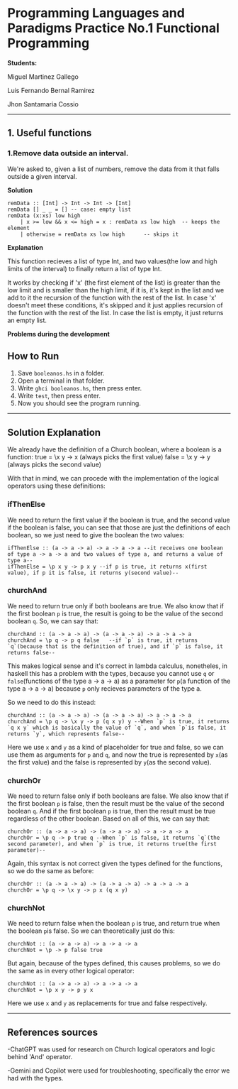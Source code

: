# Programming Languages and Paradigms Practice No.1 Functional Programming

**Students:** 

Miguel Martinez Gallego

Luis Fernando Bernal Ramirez

Jhon Santamaria Cossio


---

## 1. Useful functions

### 1.Remove data outside an interval.

We're asked to, given a list of numbers, remove the data from it that falls outside a given interval.

**Solution**

```
remData :: [Int] -> Int -> Int -> [Int]
remData [] _ _ = [] -- case: empty list
remData (x:xs) low high
    | x >= low && x <= high = x : remData xs low high  -- keeps the element
    | otherwise = remData xs low high      -- skips it
```

**Explanation**

This function recieves a list of type Int, and two values(the low and high limits of the interval) to finally return a list of type Int.

It works by checking if 'x' (the first element of the list) is greater than the low limit and is smaller than the high limit, if it is, it's kept in the list and we add to it the recursion of the function with the rest of the list.
In case 'x' doesn't meet these conditions, it's skipped and it just applies recursion of the function with the rest of the list.
In case the list is empty, it just returns an empty list.

**Problems during the development**



## How to Run
1. Save `booleanos.hs` in a folder.
2. Open a terminal in that folder.
3. Write `ghci booleanos.hs`, then press enter.
4. Write `test`, then press enter.
5. Now you should see the program running.

---

## Solution Explanation

We already have the definition of a Church boolean, where a boolean is a function:
    true = \x y -> x (always picks the first value)
    false = \x y -> y (always picks the second value)

With that in mind, we can procede with the implementation of the logical operators using these definitions:

### ifThenElse
We need to return the first value if the boolean is true, and the second value if the boolean is false,
you can see that those are just the definitions of each boolean, so we just need to give the boolean the 
two values:

    ifThenElse :: (a -> a -> a) -> a -> a -> a --it receives one boolean of type a -> a -> a and two values of type a, and returns a value of type a--
    ifThenElse = \p x y -> p x y --if p is true, it returns x(first value), if p it is false, it returns y(second value)--

    
### churchAnd
We need to return true only if both booleans are true. We also know that if the first boolean `p` is true, the 
result is going to be the value of the second boolean `q`. So, we can say that:
    
    churchAnd :: (a -> a -> a) -> (a -> a -> a) -> a -> a -> a
    churchAnd = \p q -> p q false   --if `p` is true, it returns `q`(because that is the definition of true), and if `p` is false, it returns false--

This makes logical sense and it's correct in lambda calculus, nonetheles, in haskell this has a problem with 
the types, because you cannot use `q` or `false`(functions of the type a -> a -> a) as a parameter for `p`(a
function of the type a -> a -> a) because `p` only recieves parameters of the type a.

So we need to do this instead:

    churchAnd :: (a -> a -> a) -> (a -> a -> a) -> a -> a -> a
    churchAnd = \p q -> \x y -> p (q x y) y --When `p` is true, it returns `q x y` which is basically the value of `q`, and when `p`is false, it returns `y`, which represents false--

Here we use `x` and `y` as a kind of placeholder for true and false, so we can use them as arguments for `p` and 
`q`, and now the true is represented by `x`(as the first value) and the false is represented by `y`(as the second
value).


### churchOr
We need to return false only if both booleans are false. We also know that if the first boolean `p` is false,
then the result must be the value of the second boolean `q`. And if the first boolean `p` is true, then the 
result must be true regardless of the other boolean.
Based on all of this, we can say that:

    churchOr :: (a -> a -> a) -> (a -> a -> a) -> a -> a -> a
    churchOr = \p q -> p true q --When `p` is false, it returns `q`(the second parameter), and when `p` is true, it returns true(the first parameter)--

Again, this syntax is not correct given the types defined for the functions, so we do the same as before:

    churchOr :: (a -> a -> a) -> (a -> a -> a) -> a -> a -> a
    churchOr = \p q -> \x y -> p x (q x y)


### churchNot
We need to return false when the boolean `p` is true, and return true when the boolean `p`is false.
So we can theoretically just do this:

    churchNot :: (a -> a -> a) -> a -> a -> a
    churchNot = \p -> p false true

But again, because of the types defined, this causes problems, so we do the same as in every other logical operator:

    churchNot :: (a -> a -> a) -> a -> a -> a
    churchNot = \p x y -> p y x 

Here we use `x` and `y` as replacements for true and false respectively.

---

## References sources
-ChatGPT was used for research on Church logical operators and logic behind 'And' operator.

-Gemini and Copilot were used for troubleshooting, specifically the error we had with the types.

